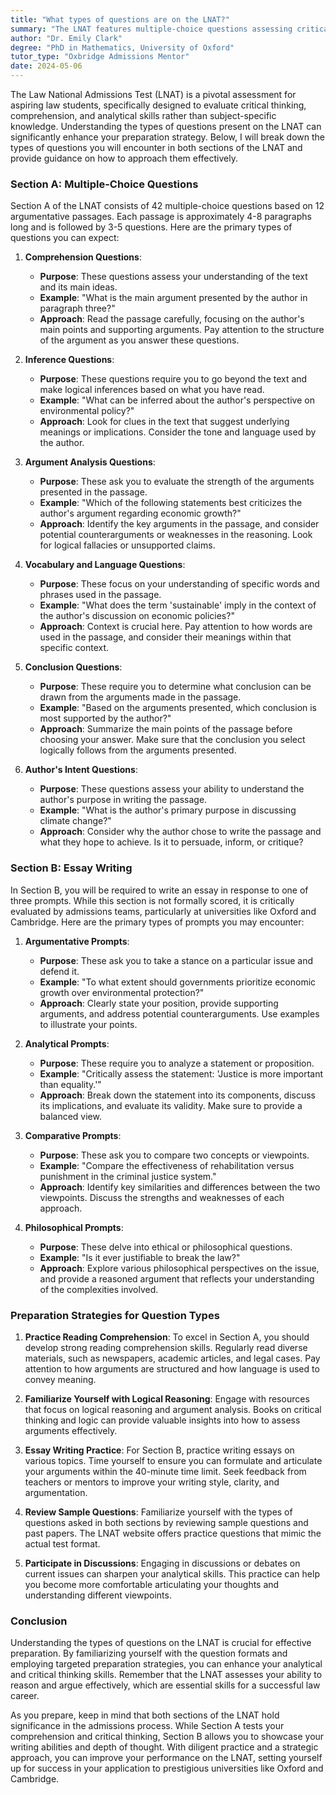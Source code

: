```yaml
---
title: "What types of questions are on the LNAT?"
summary: "The LNAT features multiple-choice questions assessing critical thinking and comprehension through argumentative passages to aid law school preparation."
author: "Dr. Emily Clark"
degree: "PhD in Mathematics, University of Oxford"
tutor_type: "Oxbridge Admissions Mentor"
date: 2024-05-06
---
```


The Law National Admissions Test (LNAT) is a pivotal assessment for aspiring law students, specifically designed to evaluate critical thinking, comprehension, and analytical skills rather than subject-specific knowledge. Understanding the types of questions present on the LNAT can significantly enhance your preparation strategy. Below, I will break down the types of questions you will encounter in both sections of the LNAT and provide guidance on how to approach them effectively.

### Section A: Multiple-Choice Questions

Section A of the LNAT consists of 42 multiple-choice questions based on 12 argumentative passages. Each passage is approximately 4-8 paragraphs long and is followed by 3-5 questions. Here are the primary types of questions you can expect:

1. **Comprehension Questions**:
   - **Purpose**: These questions assess your understanding of the text and its main ideas.
   - **Example**: "What is the main argument presented by the author in paragraph three?"
   - **Approach**: Read the passage carefully, focusing on the author's main points and supporting arguments. Pay attention to the structure of the argument as you answer these questions.

2. **Inference Questions**:
   - **Purpose**: These questions require you to go beyond the text and make logical inferences based on what you have read.
   - **Example**: "What can be inferred about the author's perspective on environmental policy?"
   - **Approach**: Look for clues in the text that suggest underlying meanings or implications. Consider the tone and language used by the author.

3. **Argument Analysis Questions**:
   - **Purpose**: These ask you to evaluate the strength of the arguments presented in the passage.
   - **Example**: "Which of the following statements best criticizes the author's argument regarding economic growth?"
   - **Approach**: Identify the key arguments in the passage, and consider potential counterarguments or weaknesses in the reasoning. Look for logical fallacies or unsupported claims.

4. **Vocabulary and Language Questions**:
   - **Purpose**: These focus on your understanding of specific words and phrases used in the passage.
   - **Example**: "What does the term 'sustainable' imply in the context of the author's discussion on economic policies?"
   - **Approach**: Context is crucial here. Pay attention to how words are used in the passage, and consider their meanings within that specific context.

5. **Conclusion Questions**:
   - **Purpose**: These require you to determine what conclusion can be drawn from the arguments made in the passage.
   - **Example**: "Based on the arguments presented, which conclusion is most supported by the author?"
   - **Approach**: Summarize the main points of the passage before choosing your answer. Make sure that the conclusion you select logically follows from the arguments presented.

6. **Author's Intent Questions**:
   - **Purpose**: These questions assess your ability to understand the author's purpose in writing the passage.
   - **Example**: "What is the author's primary purpose in discussing climate change?"
   - **Approach**: Consider why the author chose to write the passage and what they hope to achieve. Is it to persuade, inform, or critique?

### Section B: Essay Writing

In Section B, you will be required to write an essay in response to one of three prompts. While this section is not formally scored, it is critically evaluated by admissions teams, particularly at universities like Oxford and Cambridge. Here are the primary types of prompts you may encounter:

1. **Argumentative Prompts**:
   - **Purpose**: These ask you to take a stance on a particular issue and defend it.
   - **Example**: "To what extent should governments prioritize economic growth over environmental protection?"
   - **Approach**: Clearly state your position, provide supporting arguments, and address potential counterarguments. Use examples to illustrate your points.

2. **Analytical Prompts**:
   - **Purpose**: These require you to analyze a statement or proposition.
   - **Example**: "Critically assess the statement: 'Justice is more important than equality.'"
   - **Approach**: Break down the statement into its components, discuss its implications, and evaluate its validity. Make sure to provide a balanced view.

3. **Comparative Prompts**:
   - **Purpose**: These ask you to compare two concepts or viewpoints.
   - **Example**: "Compare the effectiveness of rehabilitation versus punishment in the criminal justice system."
   - **Approach**: Identify key similarities and differences between the two viewpoints. Discuss the strengths and weaknesses of each approach.

4. **Philosophical Prompts**:
   - **Purpose**: These delve into ethical or philosophical questions.
   - **Example**: "Is it ever justifiable to break the law?"
   - **Approach**: Explore various philosophical perspectives on the issue, and provide a reasoned argument that reflects your understanding of the complexities involved.

### Preparation Strategies for Question Types

1. **Practice Reading Comprehension**: To excel in Section A, you should develop strong reading comprehension skills. Regularly read diverse materials, such as newspapers, academic articles, and legal cases. Pay attention to how arguments are structured and how language is used to convey meaning.

2. **Familiarize Yourself with Logical Reasoning**: Engage with resources that focus on logical reasoning and argument analysis. Books on critical thinking and logic can provide valuable insights into how to assess arguments effectively.

3. **Essay Writing Practice**: For Section B, practice writing essays on various topics. Time yourself to ensure you can formulate and articulate your arguments within the 40-minute time limit. Seek feedback from teachers or mentors to improve your writing style, clarity, and argumentation.

4. **Review Sample Questions**: Familiarize yourself with the types of questions asked in both sections by reviewing sample questions and past papers. The LNAT website offers practice questions that mimic the actual test format.

5. **Participate in Discussions**: Engaging in discussions or debates on current issues can sharpen your analytical skills. This practice can help you become more comfortable articulating your thoughts and understanding different viewpoints.

### Conclusion

Understanding the types of questions on the LNAT is crucial for effective preparation. By familiarizing yourself with the question formats and employing targeted preparation strategies, you can enhance your analytical and critical thinking skills. Remember that the LNAT assesses your ability to reason and argue effectively, which are essential skills for a successful law career. 

As you prepare, keep in mind that both sections of the LNAT hold significance in the admissions process. While Section A tests your comprehension and critical thinking, Section B allows you to showcase your writing abilities and depth of thought. With diligent practice and a strategic approach, you can improve your performance on the LNAT, setting yourself up for success in your application to prestigious universities like Oxford and Cambridge.
    
